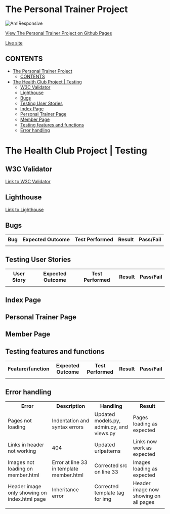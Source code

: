 # The Personal Trainer Project

![AmIResponsive](add_link/orImg.jpg)

[View The Personal Trainer Project on Github Pages](https://github.com/helenahagman/the-personal-trainer-project/tree/main)

[Live site](https://ptproject-ec6a8ad157bf.herokuapp.com/)

## CONTENTS

- [The Personal Trainer Project](#the-personal-trainer-project)
  - [CONTENTS](#contents)
- [The Health Club Project | Testing](#the-health-club-project--testing)
  - [W3C Validator](#w3c-validator)
  - [Lighthouse](#lighthouse)
  - [Bugs](#bugs)
  - [Testing User Stories](#testing-user-stories)
  - [Index Page](#index-page)
  - [Personal Trainer Page](#personal-trainer-page)
  - [Member Page](#member-page)
  - [Testing features and functions](#testing-features-and-functions)
  - [Error handling](#error-handling)

# The Health Club Project | Testing

## W3C Validator

[Link to W3C Validator](add_link_here)

## Lighthouse

[Link to Lighthouse](add_link_here)

## Bugs

<table style="width:100%">
  <tr>
    <th>Bug</th>
    <th>Expected Outcome</th>
    <th>Test Performed</th>
    <th>Result</th>
    <th>Pass/Fail</th>
  </tr>
  <tr>
    <td></td>
    <td></td>
    <td></td>
    <td></td>
    <td></td>
  </tr>
</table>

## Testing User Stories

<table style="width:100%">
  <tr>
    <th>User Story</th>
    <th>Expected Outcome</th>
    <th>Test Performed</th>
    <th>Result</th>
    <th>Pass/Fail</th>
  </tr>
  <tr>
    <td></td>
    <td></td>
    <td></td>
    <td></td>
    <td></td>
  </tr>
</table>

## Index Page

## Personal Trainer Page

## Member Page

## Testing features and functions

<table style="width:100%">
  <tr>
    <th>Feature/function</th>
    <th>Expected Outcome</th>
    <th>Test Performed</th>
    <th>Result</th>
    <th>Pass/Fail</th>
  </tr>
  <tr>
    <td></td>
    <td></td>
    <td></td>
    <td></td>
    <td></td>
  </tr>
</table>

## Error handling

<table style="width:100%">
  <tr>
    <th>Error</th>
    <th>Description</th>
    <th>Handling</th>
    <th>Result</th>
  </tr>
  <tr>
    <td>Pages not loading</td>
    <td>Indentation and syntax errors</td>
    <td>Updated models.py, admin.py, and views.py</td>
    <td>Pages loading as expected</td>
  </tr>
  <tr>
    <td>Links in header not working</td>
    <td>404</td>
    <td>Updated urlpatterns</td>
    <td>Links now work as expected</td>
  </tr>
  <tr>
    <td>Images not loading on member.html</td>
    <td>Error at line 33 in template member.html</td>
    <td>Corrected src on line 33</td>
    <td>Images loading as expected</td>
  </tr>
  <tr>
    <td>Header image only showing on index.html page</td>
    <td>Inheritance error</td>
    <td>Corrected template tag for img</td>
    <td>Header image now showing on all pages</td>
  </tr>
  <tr>
    <td></td>
    <td></td>
    <td></td>
    <td></td>
  </tr>
</table>
